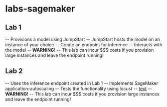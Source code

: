 # labs-sagemaker
## Lab 1
-- Provisions a model using JumpStart
-- JumpStart hosts the model on an instance of your choice
-- Create an endpoint for inference
-- Interacts with the model
-- **WARNING!**
  -- This lab can incur $$$ costs if you provision large instances and leave the endpoint running!

## Lab 2
-- Uses the inference endpoint created in Lab 1
-- Implements SageMaker application-autoscaling
-- Tests the functionality using locust
  -- [text](https://docs.locust.io/en/stable/)
-- **WARNING!**
  -- This lab can incur $$$ costs if you provision large instances and leave the endpoint running!
